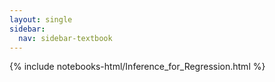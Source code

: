 ```yaml
---
layout: single
sidebar:
  nav: sidebar-textbook
---
```


{% include notebooks-html/Inference_for_Regression.html %}

